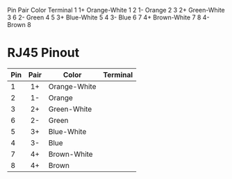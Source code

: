 Pin     Pair    Color           Terminal
1       1+      Orange-White    1
2       1-      Orange          2
3       2+      Green-White     3
6       2-      Green           4
5       3+      Blue-White      5
4       3-      Blue            6
7       4+      Brown-White     7
8       4-      Brown           8

# RJ45 Pinout

| Pin        | Pair       | Color        | Terminal  | 
| ---------- |:----------:| ------------ | --------- | 
| 1          | 1+         | Orange-White |           | 
| 2          | 1-         | Orange       |           |
| 3          | 2+         | Green-White  |           |
| 6          | 2-         | Green        |           |
| 5          | 3+         | Blue-White   |           |
| 4          | 3-         | Blue         |           |
| 7          | 4+         | Brown-White  |           |
| 8          | 4+         | Brown        |           |
